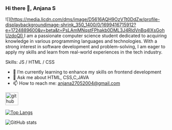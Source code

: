 ### Hi there 👋, Anjana S
![][(https://media.licdn.com/dms/image/D5616AQH9OzVTt0DdZw/profile-displaybackgroundimage-shrink_350_1400/0/1699416715912?e=1724889600&v=beta&t=PsLAmMNqstFPhakb0DML3J4RldVnBq4IXsGohUzdoQI)
](https://github.com/AnjanaS2004/Anjana-S/blob/main/image.jpg.jpeg)
 I am a passionate computer science student dedicated to acquiring knowledge in various programming languages and technologies. With a strong interest in software development and problem-solving, I am eager to apply my skills and learn from real-world experiences in the tech industry.



Skills:  JS / HTML / CSS

- 🌱 I’m currently learning to enhance my skills on frontend development 
- 💬 Ask me about HTML, CSS,C,JAVA 
- 📫 How to reach me: anjana27052004@gmail.com 


[<img src='https://cdn.jsdelivr.net/npm/simple-icons@3.0.1/icons/github.svg' alt='github' height='40'>](https://github.com/AnjanaS2004)  

[![Top Langs](https://github-readme-stats.vercel.app/api/top-langs/?username=AnjanaS2004)](https://github.com/anuraghazra/github-readme-stats)

![GitHub stats](https://github-readme-stats.vercel.app/api?username=AnjanaS2004&show_icons=true)  

